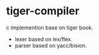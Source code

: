 # tiger-compiler
c implemention base on tiger book.
- lexer based on lex/flex.
- parser based on yacc/bision.